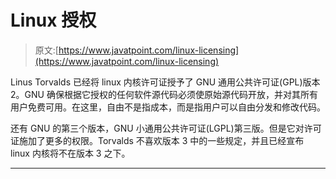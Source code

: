 # Linux 授权

> 原文:[https://www.javatpoint.com/linux-licensing](https://www.javatpoint.com/linux-licensing)

Linus Torvalds 已经将 linux 内核许可证授予了 GNU 通用公共许可证(GPL)版本 2。GNU 确保根据它授权的任何软件源代码必须使原始源代码开放，并对其所有用户免费可用。在这里，自由不是指成本，而是指用户可以自由分发和修改代码。

还有 GNU 的第三个版本，GNU 小通用公共许可证(LGPL)第三版。但是它对许可证施加了更多的权限。Torvalds 不喜欢版本 3 中的一些规定，并且已经宣布 linux 内核将不在版本 3 之下。

* * *
